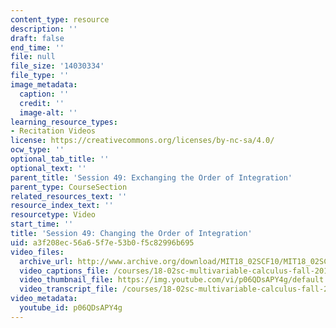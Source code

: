 ```yaml
---
content_type: resource
description: ''
draft: false
end_time: ''
file: null
file_size: '14030334'
file_type: ''
image_metadata:
  caption: ''
  credit: ''
  image-alt: ''
learning_resource_types:
- Recitation Videos
license: https://creativecommons.org/licenses/by-nc-sa/4.0/
ocw_type: ''
optional_tab_title: ''
optional_text: ''
parent_title: 'Session 49: Exchanging the Order of Integration'
parent_type: CourseSection
related_resources_text: ''
resource_index_text: ''
resourcetype: Video
start_time: ''
title: 'Session 49: Changing the Order of Integration'
uid: a3f208ec-56a6-5f7e-53b0-f5c82996b695
video_files:
  archive_url: http://www.archive.org/download/MIT18_02SCF10/MIT18_02SCF10Rec_33_300k.mp4
  video_captions_file: /courses/18-02sc-multivariable-calculus-fall-2010/6cbe8f6aab0c5b33a807dc2671e1f7c6_p06QDsAPY4g.vtt
  video_thumbnail_file: https://img.youtube.com/vi/p06QDsAPY4g/default.jpg
  video_transcript_file: /courses/18-02sc-multivariable-calculus-fall-2010/38cb85e39cd07784414eafef3162e2b7_p06QDsAPY4g.pdf
video_metadata:
  youtube_id: p06QDsAPY4g
---
```

